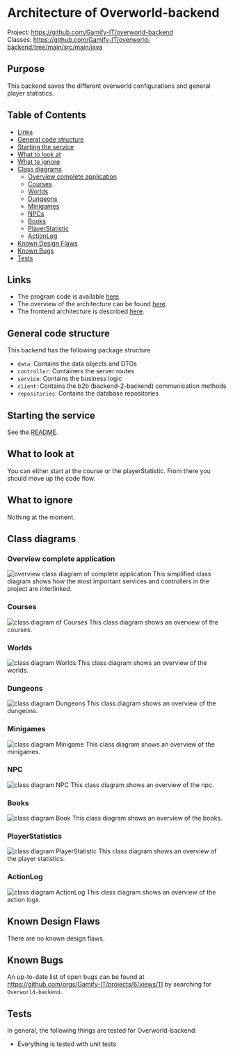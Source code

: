 # Architecture of Overworld-backend

Project: <https://github.com/Gamify-IT/overworld-backend> \
Classes: <https://github.com/Gamify-IT/overworld-backend/tree/main/src/main/java>

## Purpose

This backend saves the different overworld configurations and general player statistics. 

## Table of Contents

* [Links](#links)
* [General code structure](#general-code-structure)
* [Starting the service](#starting-the-service)
* [What to look at](#what-to-look-at)
* [What to ignore](#what-to-ignore)
* [Class diagrams](#class-diagrams)
    * [Overview complete application](#overview-complete-application)
    * [Courses](#courses)
    * [Worlds](#worlds)
    * [Dungeons](#dungeons)
    * [Minigames](#minigames)
    * [NPCs](#npc)
    * [Books](#books)
    * [PlayerStatistic](#playerstatistics)
    * [ActionLog](#actionlog)
* [Known Design Flaws](#known-design-flaws)
* [Known Bugs](#known-bugs)
* [Tests](#tests)

## Links

- The program code is available [here](https://github.com/Gamify-IT/overworld-backend).
- The overview of the architecture can be found [here](../general-architecture.md).
- The frontend architecture is described [here](../overworld/README.md).

## General code structure

This backend has the following package structure
- `data`: Contains the data objects and DTOs
- `controller`: Containers the server routes
- `service`: Contains the business logic
- `client`: Contains the b2b (backend-2-backend) communication methods
- `repositories`: Contains the database repositories

## Starting the service

See the [README](https://github.com/Gamify-IT/overworld-backend#readme).

## What to look at

You can either start at the course or the playerStatistic.
From there you should move up the code flow.

## What to ignore

Nothing at the moment.

## Class diagrams

### Overview complete application
![overview class diagram of complete application](assets/overworldBackendOverview.svg)
This simplified class diagram shows how the most important services and controllers in the project are interlinked.

### Courses
![class diagram of Courses](assets/overworldBackendCourses.svg)
This class diagram shows an overview of the courses.

### Worlds
![class diagram Worlds](assets/overworldBackendWorld.svg)
This class diagram shows an overview of the worlds.

### Dungeons
![class diagram Dungeons](assets/overworldBackendDungeon.svg)
This class diagram shows an overview of the dungeons.

### Minigames
![class diagram Minigame](assets/overworldBackendMinigame.svg)
This class diagram shows an overview of the minigames.

### NPC
![class diagram NPC](assets/overworldBackendNpc.svg)
This class diagram shows an overview of the npc.

### Books
![class diagram Book](assets/overworldBackendBook.svg)
This class diagram shows an overview of the books.

### PlayerStatistics
![class diagram PlayerStatistic](assets/overworldBackendPlayerStatistic.svg)
This class diagram shows an overview of the player statistics.

### ActionLog
![class diagram ActionLog](assets/overworldBackendActionLog.svg)
This class diagram shows an overview of the action logs.

## Known Design Flaws

There are no known design flaws.

## Known Bugs

An up-to-date list of open bugs can be found at <https://github.com/orgs/Gamify-IT/projects/6/views/11> by searching for `Overworld-backend`.

## Tests

In general, the following things are tested for Overworld-backend:
- Everything is tested with unit tests
